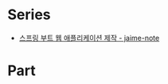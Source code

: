 # Series
- [스프링 부트 웹 애플리케이션 제작 - jaime-note](https://jaime-note.tistory.com/category/SpringBoot/Web%20Application%20%EB%A7%8C%EB%93%A4%EA%B8%B0)

# Part
